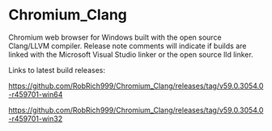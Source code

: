 # Chromium_Clang

Chromium web browser for Windows built with the open source Clang/LLVM compiler. Release note comments will indicate if builds are linked with the Microsoft Visual Studio linker or the open source lld linker.

Links to latest build releases:

https://github.com/RobRich999/Chromium_Clang/releases/tag/v59.0.3054.0-r459701-win64

https://github.com/RobRich999/Chromium_Clang/releases/tag/v59.0.3054.0-r459701-win32
